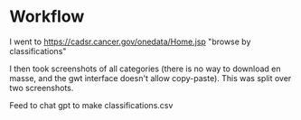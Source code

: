 # Workflow

I went to https://cadsr.cancer.gov/onedata/Home.jsp "browse by classifications"

I then took screenshots of all categories (there is no way to download
en masse, and the gwt interface doesn't allow copy-paste).  This was
split over two screenshots.

Feed to chat gpt to make classifications.csv

